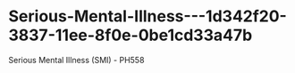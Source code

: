 # Serious-Mental-Illness---1d342f20-3837-11ee-8f0e-0be1cd33a47b
Serious Mental Illness (SMI) - PH558
